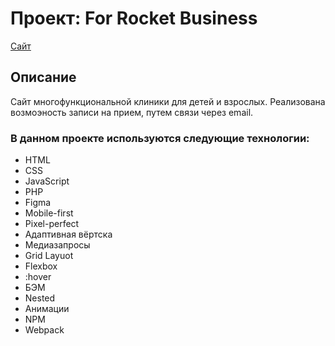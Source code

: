 # Проект: For Rocket Business
[Сайт](https://parfion.github.io/for-rocket-business/)

## Описание
Сайт многофункциональной клиники для детей и взрослых. Реализована возмоэность записи на прием, путем связи через email.

### В данном проекте используются следующие технологии:
- HTML
- CSS
- JavaScript
- PHP
- Figma
- Mobile-first
- Pixel-perfect
- Адаптивная вёртска
- Медиазапросы
- Grid Layuot
- Flexbox
- :hover
- БЭМ
- Nested
- Анимации
- NPM
- Webpack